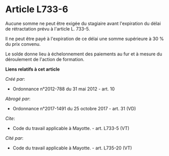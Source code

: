 # Article L733-6

Aucune somme ne peut être exigée du stagiaire avant l'expiration du délai de rétractation prévu à l'article L. 733-5. 

Il ne peut être payé à l'expiration de ce délai une somme supérieure à 30 % du prix convenu. 

Le solde donne lieu à échelonnement des paiements au fur et à mesure du déroulement de l'action de formation.

**Liens relatifs à cet article**

_Créé par_:

  - Ordonnance n°2012-788 du 31 mai 2012 - art. 10

_Abrogé par_:

  - Ordonnance n°2017-1491 du 25 octobre 2017 - art. 31 (VD)

_Cite_:

  - Code du travail applicable à Mayotte. - art. L733-5 (VT)

_Cité par_:

  - Code du travail applicable à Mayotte. - art. L735-20 (VT)
